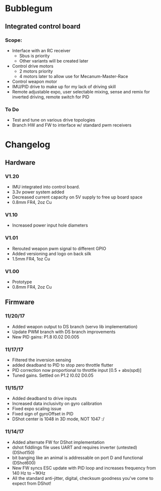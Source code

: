 # Bubblegum
## Integrated control board

### Scope: 
- Interface with an RC receiver
  - Sbus is priority
  - Other variants will be created later
- Control drive motors
  - 2 motors priority
  - 4 motors later to allow use for Mecanum-Master-Race
- Control weapon motor
- IMU/PID drive to make up for my lack of driving skill
- Remote adjustable expo, user selectable mixing, sense and remix for inverted driving, remote switch for PID

### To Do
- Test and tune on various drive topologies
- Branch HW and FW to interface w/ standard pwm receivers


# Changelog
## Hardware

### V1.20
- IMU integrated into control board.  
- 3.3v power system added
- Decreased current capacity on 5V supply to free up board space
- 0.8mm FR4, 2oz Cu

### V1.10
- Increased power input hole diameters

### V1.01
- Rerouted weapon pwm signal to different GPIO
- Added versioning and logo on back silk
- 1.5mm FR4, 1oz Cu

### V1.00
- Prototype
- 0.8mm FR4, 2oz Cu

## Firmware

### 11/20/17
- Added weapon output to DS branch (servo lib implementation)
- Update PWM branch with DS branch improvements
- New PID gains: P1.8 I0.02 D0.005

### 11/17/17
- Filtered the inversion sensing
- added deadband to PID to stop zero throttle flutter
- PID correction now proportional to throttle input [0.5 + abs(spd)]
- Tuned gains. Settled on P1.2 I0.02 D0.05

### 11/15/17
- Added deadband to drive inputs
- Increased data inclusivity on gyro calibration
- Fixed expo scaling issue
- Fixed sign of gyroOffset in PID
- DShot center is 1048 in 3D mode, NOT 1047 :/

### 11/14/17 
- Added alternate FW for DShot implementation
- dshot fiddlings file uses UART and requires inverter (untested) (DShot150)
- bit banging like an animal is addressable on port D and functional (DShot600)
- New FW syncs ESC update with PID loop and increases frequency from 140 Hz to ~1KHz
- All the standard anti-jitter, digital, checksum goodness you've come to expect from DShot!
